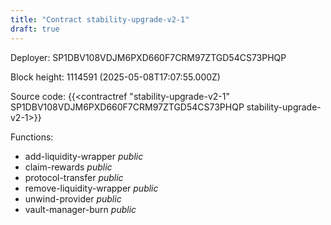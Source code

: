 ```yaml
---
title: "Contract stability-upgrade-v2-1"
draft: true
---
```

Deployer: SP1DBV108VDJM6PXD660F7CRM97ZTGD54CS73PHQP


 



Block height: 1114591 (2025-05-08T17:07:55.000Z)

Source code: {{<contractref "stability-upgrade-v2-1" SP1DBV108VDJM6PXD660F7CRM97ZTGD54CS73PHQP stability-upgrade-v2-1>}}

Functions:

* add-liquidity-wrapper _public_
* claim-rewards _public_
* protocol-transfer _public_
* remove-liquidity-wrapper _public_
* unwind-provider _public_
* vault-manager-burn _public_

